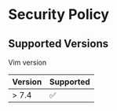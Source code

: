 # Security Policy

## Supported Versions

Vim version

| Version | Supported          |
| ------- | ------------------ |
| > 7.4     | :white_check_mark: |
